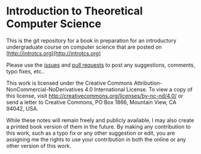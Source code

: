 # Introduction to Theoretical Computer Science

This is the git repository for a book in preparation for an introductory undergraduate course on computer science that are posted on [http://introtcs.org](http://introtcs.org)

Please use the [issues](https://github.com/boazbk/tcs/issues) and [pull requests](https://github.com/boazbk/tcs/pulls) to post any suggestions, comments, typo fixes, etc..


This work is licensed under the Creative Commons Attribution-NonCommercial-NoDerivatives 4.0 International License. To view a copy of this license, visit http://creativecommons.org/licenses/by-nc-nd/4.0/ or send a letter to Creative Commons, PO Box 1866, Mountain View, CA 94042, USA.

While these notes will remain freely and publicly available, I  may also create a printed book version of them  in the future.
By making any contribution to this work, such as a typo fix or any other suggestion or edit, you are assigning me the rights to use your contribution in both the online or any other  version of this work.
